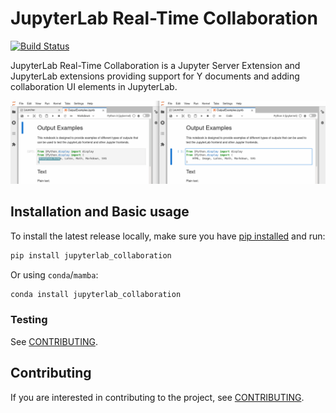 # JupyterLab Real-Time Collaboration

[![Build Status](https://github.com/jupyterlab/jupyterlab_collaboration/actions/workflows/test.yml/badge.svg?query=branch%3Amain++)](https://github.com/jupyterlab/jupyterlab_collaboration/actions?query=branch%3Amain++)

JupyterLab Real-Time Collaboration is a Jupyter Server Extension and JupyterLab extensions providing support for Y documents
and adding collaboration UI elements in JupyterLab.

![Real-Time Collaboration Demonstration](./docs/source/images/rtc_shared_cursors.png)

## Installation and Basic usage

To install the latest release locally, make sure you have
[pip installed](https://pip.readthedocs.io/en/stable/installing/) and run:

```bash
pip install jupyterlab_collaboration
```

Or using ``conda``/``mamba``:

```bash
conda install jupyterlab_collaboration
```

### Testing

See [CONTRIBUTING](./docs/source/developer/contributing.rst#running-tests).

## Contributing

If you are interested in contributing to the project, see [CONTRIBUTING](./docs/source/developer/contributing.rst).
